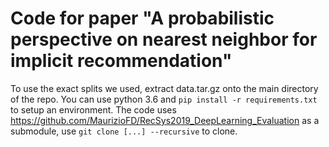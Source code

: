 # Code for paper "A probabilistic perspective on nearest neighbor for implicit recommendation"

To use the exact splits we used, extract data.tar.gz onto the main directory of the repo. You can use python 3.6 and `pip install -r requirements.txt` to setup an environment. The code uses https://github.com/MaurizioFD/RecSys2019_DeepLearning_Evaluation as a submodule, use `git clone [...] --recursive` to clone.
